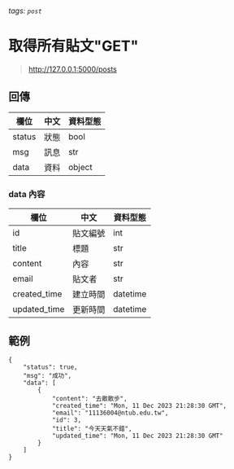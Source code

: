 ###### tags: `post`


# 取得所有貼文"GET"

> http://127.0.0.1:5000/posts


## 回傳
| 欄位         | 中文 | 資料型態 |
| ------------ | ---- | -------- |
| status       | 狀態 | bool     |
| msg          | 訊息 | str      |
| data          | 資料 | object      |


### data 內容
| 欄位         | 中文     | 資料型態 |
| ------------ | -------- | -------- |
| id           | 貼文編號 | int      |
| title        | 標題     | str      |
| content      | 內容     | str      |
| email        | 貼文者   | str      |
| created_time | 建立時間 | datetime |
| updated_time | 更新時間 | datetime |



## 範例

```json=
{
    "status": true,
    "msg": "成功",
    "data": [
        {
            "content": "去散散步",
            "created_time": "Mon, 11 Dec 2023 21:28:30 GMT",
            "email": "11136004@ntub.edu.tw",
            "id": 3,
            "title": "今天天氣不錯",
            "updated_time": "Mon, 11 Dec 2023 21:28:30 GMT"
        }
    ]
}
```
